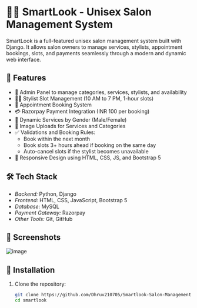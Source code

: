 # 💇‍♂ SmartLook - Unisex Salon Management System

SmartLook is a full-featured unisex salon management system built with Django. It allows salon owners to manage services, stylists, appointment bookings, slots, and payments seamlessly through a modern and dynamic web interface.

## 🚀 Features

- 🔧 Admin Panel to manage categories, services, stylists, and availability
- 🧑‍🎨 Stylist Slot Management (10 AM to 7 PM, 1-hour slots)
- 📅 Appointment Booking System
- 💳 Razorpay Payment Integration (INR 100 per booking)
- 📂 Dynamic Services by Gender (Male/Female)
- 📸 Image Uploads for Services and Categories
- ✅ Validations and Booking Rules:
  - Book within the next month
  - Book slots 3+ hours ahead if booking on the same day
  - Auto-cancel slots if the stylist becomes unavailable
- 📱 Responsive Design using HTML, CSS, JS, and Bootstrap 5

## 🛠 Tech Stack

- *Backend:* Python, Django
- *Frontend:* HTML, CSS, JavaScript, Bootstrap 5
- *Database:* MySQL
- *Payment Gateway:* Razorpay
- *Other Tools:* Git, GitHub

## 📸 Screenshots

![image](https://github.com/user-attachments/assets/c87c33a3-f78d-4f98-b04f-285f56a51fa0)


## 🔧 Installation

1. Clone the repository:
   ```bash
   git clone https://github.com/Dhruv210705/Smartlook-Salon-Management-System-
   cd smartlook
